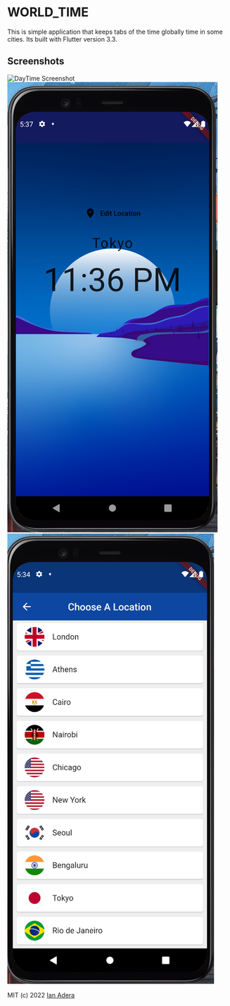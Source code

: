# WORLD_TIME

This is simple application that keeps tabs of the time globally time in some cities.
Its built  with Flutter version 3.3.

## Screenshots 

![DayTime Screenshot](https://github.com/Ianodad/world_timert/blob/main/screenshots/DayTime_main.png)
![NightTIme Screenshot](https://github.com/Ianodad/world_timer/blob/main/screenshots/NightTime_main.png)
![Choose Location Screenshot](https://github.com/Ianodad/world_timer/blob/main/screenshots/Choose_location.png)

MIT (c) 2022 [Ian Adera](https://github.com/ianodad)



